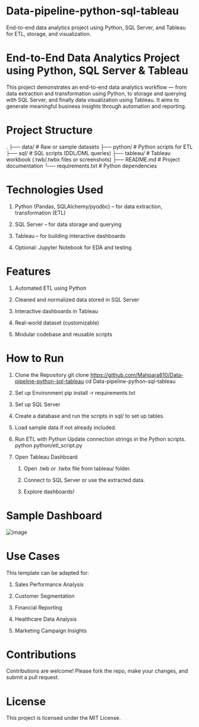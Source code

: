 # Data-pipeline-python-sql-tableau
End-to-end data analytics project using Python, SQL Server, and Tableau for ETL, storage, and visualization.
# End-to-End Data Analytics Project using Python, SQL Server & Tableau
This project demonstrates an end-to-end data analytics workflow — from data extraction and transformation using Python, to storage and querying with SQL Server, and finally data visualization using Tableau. It aims to generate meaningful business insights through automation and reporting.
# Project Structure
.
├── data/          # Raw or sample datasets
├── python/        # Python scripts for ETL
├── sql/           # SQL scripts (DDL/DML queries)
├── tableau/       # Tableau workbook (.twb/.twbx files or screenshots)
├── README.md      # Project documentation
└── requirements.txt  # Python dependencies

# Technologies Used
1. Python (Pandas, SQLAlchemy/pyodbc) – for data extraction, transformation (ETL)

2. SQL Server – for data storage and querying

3. Tableau – for building interactive dashboards

4. Optional: Jupyter Notebook for EDA and testing
# Features
1. Automated ETL using Python

2. Cleaned and normalized data stored in SQL Server

3. Interactive dashboards in Tableau

4. Real-world dataset (customizable)

5. Modular codebase and reusable scripts

# How to Run

1. Clone the Repository
git clone https://github.com/Mahpara810/Data-pipeline-python-sql-tableau
cd Data-pipeline-python-sql-tableau
2. Set up Environment
pip install -r requirements.txt
3. Set up SQL Server
  1.   Create a database and run the scripts in sql/ to set up tables.

  2.    Load sample data if not already included.
4. Run ETL with Python
   Update connection strings in the Python scripts.
   python python/etl_script.py
5. Open Tableau Dashboard
   1. Open .twb or .twbx file from tableau/ folder.

   2. Connect to SQL Server or use the extracted data.

   3. Explore dashboards!
# Sample Dashboard
![image](https://github.com/user-attachments/assets/e29b28d4-7ebe-4293-b5ad-9896c73aa6d7)



# Use Cases
This template can be adapted for:

1. Sales Performance Analysis

2. Customer Segmentation

3. Financial Reporting

4. Healthcare Data Analysis

5. Marketing Campaign Insights
# Contributions
Contributions are welcome! Please fork the repo, make your changes, and submit a pull request.

# License
This project is licensed under the MIT License.








